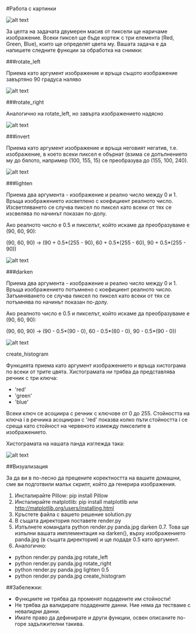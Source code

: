 #Работа с картинки

![alt text](https://raw.githubusercontent.com/fmi/python-homework/master/2016/01/panda.jpg)

За целта на задачата двумерен масив от пиксели ще наричаме изображение. Всеки пиксел ще бъде кортеж с три елемента (Red, Green, Blue), които ще определят цвета му. Вашата задача е да напишете следните функции за обработка на снимки:

###rotate_left

Приема като аргумент изображение и връща същото изображение завъртяно 90 градуса наляво

![alt text](https://raw.githubusercontent.com/fmi/python-homework/master/2016/01/panda_rotate_left.jpg)

###rotate_right

Аналогично на rotate_left, но завърта изображението надясно

![alt text](https://raw.githubusercontent.com/fmi/python-homework/master/2016/01/panda_rotate_right.jpg)

###invert

Приема като аргумент изображение и връща неговият негатив, т.е. изображение, в което всеки пиксел е обърнат (взима се допълнението му до бялото, например (100, 155, 15) се преобразува до (155, 100, 240).

![alt text](https://raw.githubusercontent.com/fmi/python-homework/master/2016/01/panda_invert.jpg)

###lighten

Приема два аргумента - изображение и реално число между 0 и 1. Връща изображението изсветлено с коефициент реалното число. Изсветляването се случва пиксел по пиксел като всеки от тях се изсвелява по начинът показан по-долу.

Ако реалното число е 0.5 и пикселът, който искаме да преобразуваме е (90, 60, 90):

(90, 60, 90) -> (90 + 0.5*(255 - 90), 60 + 0.5*(255 - 60), 90 + 0.5*(255 - 90))

![alt text](https://raw.githubusercontent.com/fmi/python-homework/master/2016/01/panda_lighten.jpg)

###darken

Приема два аргумента - изображение и реално число между 0 и 1. Връща изображението потъмнено с коефициент реалното число. Затъмняването се случва пиксел по пиксел като всеки от тях се потъмнява по начинът показан по-долу.

Ако реалното число е 0.5 и пикселът, който искаме да преобразуваме е (90, 60, 90):

(90, 60, 90) -> (90 - 0.5*(90 - 0), 60 - 0.5*(60 - 0), 90 - 0.5*(90 - 0))

![alt text](https://raw.githubusercontent.com/fmi/python-homework/master/2016/01/panda_darken.jpg)

create_histogram

Функцията приема като аргумент изображението и връща хистограма по всеки от трите цвята. Хистограмата ни трябва да представлява речник с три ключа:

* 'red'
* 'green'
* 'blue'

Всеки ключ се асоциира с речник с ключове от 0 до 255. Стойността на ключа i в речника асоцииран с 'red' показва колко пъти стойността i се среща като стойност на червеното измежду пикселите в изображението.

Хистограмата на нашата панда изглежда така:

![alt text](https://raw.githubusercontent.com/fmi/python-homework/master/2016/01/histogram.png)

##Визуализация

За да ви в по-лесно да прецените коректността на вашите домашни, сме ви подготвили малък скрипт, който да генерира изображения.

1. Инсталирайте Pillow: pip install Pillow
2. Инсталирайте matplotlib: pip install matplotlib или http://matplotlib.org/users/installing.html
3. Кръстете файла с вашето решение solution.py
4. В същата директория поставете render.py
5. Изпълнете командата python render.py panda.jpg darken 0.7. Това ще изпълни вашата имплементация на darken(), върху изображението panda.jpg (в същата директория) и ще подаде 0.5 като аргумент.
6. Аналогично:
  + python render.py panda.jpg rotate_left
  + python render.py panda.jpg rotate_right 
  + python render.py panda.jpg lighten 0.5
  + python render.py panda.jpg create_histogram

##Забележки:

+ Функциите не трябва да променят подадените им стойности!
+ Не трябва да валидирате подадените данни. Ние няма да тестваме с невалидни данни.
+ Имате право да дефинирате и други функции, освен описаните по-горе задължителни такива.
